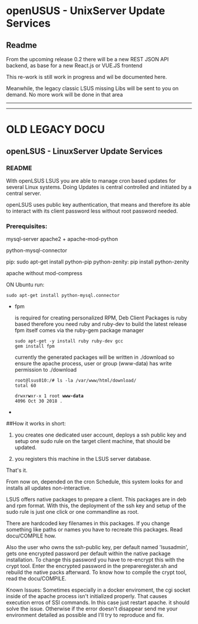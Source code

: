 # openUSUS - UnixServer Update Services 
## Readme

From the upcoming release 0.2 there will be a 
new REST JSON API backend, as base for a new 
React.js or VUE.JS frontend

This re-work is still work in progress
and wil be documented here.

Meanwhile, the legacy classic LSUS missing Libs will be sent to you on demand.
No more work will be done in that area


--- 
---
# OLD LEGACY DOCU
## openLSUS - LinuxServer Update Services 
### README  

With openLSUS LSUS you are able to manage cron based 
updates for several Linux systems. Doing Updates is central controlled and initiated by 
a central server.  

openLSUS uses public key authentication, that means and therefore its able to 
interact with its client password less without root password needed.

### Prerequisites:

mysql-server
apache2 + apache-mod-python

python-mysql-connector



pip:  sudo apt-get install python-pip
python-zenity: pip install python-zenity

apache without mod-compress

ON Ubuntu run:

    sudo apt-get install python-mysql.connector

* fpm
     
     is required for creating personalized RPM, Deb Client Packages
     is ruby based therefore you need ruby and ruby-dev to build the latest release  
     fpm itself comes via the ruby-gem package manager
     
      sudo apt-get -y install ruby ruby-dev gcc
      gem install fpm 
      
    currently the generated packages will be written in ./download 
    so ensure the apache process, user or group (www-data) has 
    write permission to   ./download
      
      root@lsus010:/# ls -la /var/www/html/download/
      total 60      
     <code>drwxr**w**xr-x 1 root **www-data** 4096 Oct 30  2018 .</code>

* 

##How it works in short:
 
1. you creates one dedicated user account, deploys a ssh public key and 
   setup one sudo rule on the target client machine, that should be updated.

2. you registers this machine in the LSUS server database.

That's it. 

From now on, depended on the cron Schedule, this system looks for and installs all 
updates non-interactive.
 
LSUS offers native packages to prepare a client. This packages are in deb and 
rpm format.
With this, the deployment of the ssh key and setup of the sudo rule is just one 
click or one commandline as root. 

There are hardcoded key filenames in this packages. If you change something 
like paths or names you have to recreate this packages. Read docu/COMPILE how.

Also the user who owns the ssh-public key, per default named 'lsusadmin', gets 
one encrypted password per default within the native package installation.
To change this  password you have to re-encrypt this with the crypt tool.
Enter the encrypted password in the prepareregister.sh and rebuild the native
packs afterward. To know how to compile the crypt tool, read the docu/COMPILE. 

 
Known Issues:
 Sometimes especially in a docker enviroment, the cgi socket inside of the apache process isn't initialized properly. 
 That causes execution erros of SSI commands.
 In this case just restart apache. it should solve the issue. Otherwise if the error doesn't disappear send me your environment detailed as possible
 and I'll try to reproduce and fix.    




